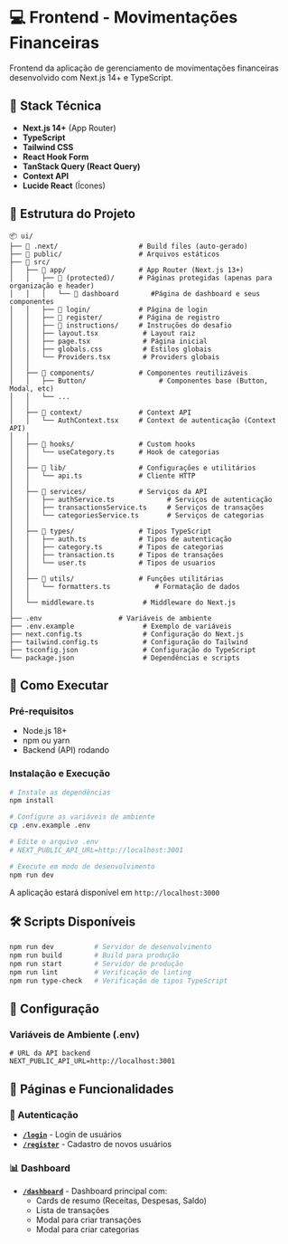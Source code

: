 # 💻 Frontend - Movimentações Financeiras

Frontend da aplicação de gerenciamento de movimentações financeiras desenvolvido com Next.js 14+ e TypeScript.

## 🧰 Stack Técnica

- **Next.js 14+** (App Router)
- **TypeScript**
- **Tailwind CSS**
- **React Hook Form**
- **TanStack Query (React Query)**
- **Context API**
- **Lucide React** (Ícones)

## 📁 Estrutura do Projeto

```text
📦 ui/
├── 📁 .next/                    # Build files (auto-gerado)
├── 📁 public/                   # Arquivos estáticos
├── 📁 src/
│   ├── 📁 app/                  # App Router (Next.js 13+)
│   │   ├── 📁 (protected)/      # Páginas protegidas (apenas para organização e header)
│   │   │   └── 📁 dashboard        #Página de dashboard e seus componentes
│   │   ├── 📁 login/            # Página de login
│   │   ├── 📁 register/         # Página de registro
│   │   ├── 📁 instructions/     # Instruções do desafio
│   │   ├── layout.tsx           # Layout raiz
│   │   ├── page.tsx             # Página inicial
│   │   ├── globals.css          # Estilos globais
│   │   └── Providers.tsx        # Providers globais
│   │
│   ├── 📁 components/           # Componentes reutilizáveis
│   │   ├── Button/                  # Componentes base (Button, Modal, etc)
│   │   └── ...
│   │
│   ├── 📁 context/              # Context API
│   │   └── AuthContext.tsx     # Context de autenticação (Context API)
│   │
│   ├── 📁 hooks/                # Custom hooks
│   │   └── useCategory.ts      # Hook de categorias
│   │
│   ├── 📁 lib/                  # Configurações e utilitários
│   │   └── api.ts              # Cliente HTTP
│   │
│   ├── 📁 services/             # Serviços da API
│   │   ├── authService.ts             # Serviços de autenticação
│   │   ├── transactionsService.ts     # Serviços de transações
│   │   └── categoriesService.ts       # Serviços de categorias
│   │
│   ├── 📁 types/                # Tipos TypeScript
│   │   ├── auth.ts             # Tipos de autenticação
│   │   ├── category.ts         # Tipos de categorias
│   │   ├── transaction.ts      # Tipos de transações
│   │   └── user.ts             # Tipos de usuarios
│   │
│   ├── 📁 utils/                # Funções utilitárias
│   │   └── formatters.ts           # Formatação de dados
│   │
│   └── middleware.ts            # Middleware do Next.js
│
├── .env                   # Variáveis de ambiente
├── .env.example                 # Exemplo de variáveis
├── next.config.ts               # Configuração do Next.js
├── tailwind.config.ts           # Configuração do Tailwind
├── tsconfig.json                # Configuração do TypeScript
└── package.json                 # Dependências e scripts
```

## 🚀 Como Executar

### Pré-requisitos
- Node.js 18+
- npm ou yarn
- Backend (API) rodando

### Instalação e Execução

```bash
# Instale as dependências
npm install

# Configure as variáveis de ambiente
cp .env.example .env

# Edite o arquivo .env
# NEXT_PUBLIC_API_URL=http://localhost:3001

# Execute em modo de desenvolvimento
npm run dev
```

A aplicação estará disponível em `http://localhost:3000`

## 🛠️ Scripts Disponíveis

```bash
npm run dev          # Servidor de desenvolvimento
npm run build        # Build para produção
npm run start        # Servidor de produção
npm run lint         # Verificação de linting
npm run type-check   # Verificação de tipos TypeScript
```

## 🔧 Configuração

### Variáveis de Ambiente (.env)

```env
# URL da API backend
NEXT_PUBLIC_API_URL=http://localhost:3001
```

## 📱 Páginas e Funcionalidades

### 🔐 Autenticação
- **[`/login`](src/app/login/page.tsx)** - Login de usuários
- **[`/register`](src/app/register/page.tsx)** - Cadastro de novos usuários

### 📊 Dashboard
- **[`/dashboard`](src/app/dashboard/page.tsx)** - Dashboard principal com:
  - Cards de resumo (Receitas, Despesas, Saldo)
  - Lista de transações
  - Modal para criar transações
  - Modal para criar categorias

